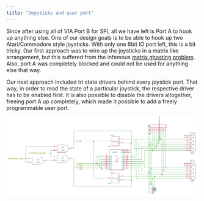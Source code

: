 ```yaml
---
title: "Joysticks and user port"
---
```


Since after using all of VIA Port B for SPI, all we have left is Port A to hook up anything else. One of our design goals is to be able to hook up two Atari/Commodore style joysticks. With only one 8bit IO port left, this is a bit tricky. Our first approach was to wire up the joysticks in a matrix like arrangement, but this suffered from the infamous [matrix ghosting problem](https://www.dribin.org/dave/keyboard/one_html/). Also, port A was completely blocked and could not be used for anything else that way.

Our next approach included tri state drivers behind every joystick port. That way, in order to read the state of a particular joystick, the respective driver has to be enabled first. It is also possible to disable the drivers altogether, freeing port A up completely, which made it possible to add a freely programmable user port.

![io_joyports](images/io_joyports.png)
